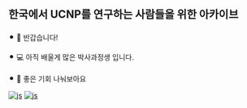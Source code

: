 ## 한국에서 UCNP를 연구하는 사람들을 위한 아카이브

<span style="font-size: 1.5em;">•</span> 👋 반갑습니다!

<span style="font-size: 1.5em;">•</span> 💻 아직 배울게 많은 박사과정생 입니다.

<span style="font-size: 1.5em;">•</span> 👨 좋은 기회 나눠보아요



[![js](https://img.shields.io/badge/Google%20Scholar-4285F4?style=for-the-badge&logo=google-scholar&logoColor=white)](https://scholar.google.co.kr/citations?user=xp2fyS4AAAAJ&hl=ko)
[![js](https://img.shields.io/badge/Gmail-D14836?style=for-the-badge&logo=gmail&logoColor=white)](mailto:qu0112@hanyang.ac.kr)

<!--
**KDK221/KDK221** is a ✨ _special_ ✨ repository because its `README.md` (this file) appears on your GitHub profile.

Here are some ideas to get you started:

- 🔭 I’m currently working on ...
- 🌱 I’m currently learning ...
- 👯 I’m looking to collaborate on ...
- 🤔 I’m looking for help with ...
- 💬 Ask me about ...
- 📫 How to reach me: ...
- 😄 Pronouns: ...
- ⚡ Fun fact: ...
-->
